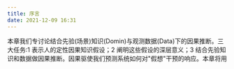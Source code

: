 ```yaml
---
title: 序言
date: 2021-12-09 16:31
---
```

本章我们专讨论结合先验(场景)知识(Domin)与观测数据(Data)下的因果推断。三大任务:1 表示人的定性因果知识假设；2 阐明这些假设的深层意义；3 结合先验知识和数据做因果推断。因果驱使我们预测系统如何对"假想"干预的响应。本章将用 